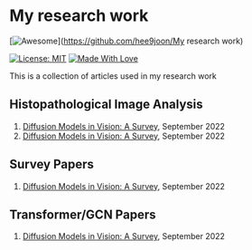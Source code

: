 # My research work

[![Awesome](https://cdn.rawgit.com/sindresorhus/awesome/d7305f38d29fed78fa85652e3a63e154dd8e8829/media/badge.svg)](https://github.com/hee9joon/My research work)

[![License: MIT](https://img.shields.io/badge/License-MIT-green.svg)](https://opensource.org/licenses/MIT)
[![Made With Love](https://img.shields.io/badge/Made%20With-Love-red.svg)](https://github.com/chetanraj/awesome-github-badges)

This is a collection of articles used in my research work

## Histopathological Image Analysis 

1. [Diffusion Models in Vision: A Survey](https://arxiv.org/pdf/2209.04747.pdf), September 2022</br>
2. [Diffusion Models in Vision: A Survey](https://arxiv.org/pdf/2209.04747.pdf), September 2022</br>

  
## Survey Papers
1. [Diffusion Models in Vision: A Survey](https://arxiv.org/pdf/2209.04747.pdf), September 2022</br>



## Transformer/GCN Papers

1. [Diffusion Models in Vision: A Survey](https://arxiv.org/pdf/2209.04747.pdf), September 2022</br>


